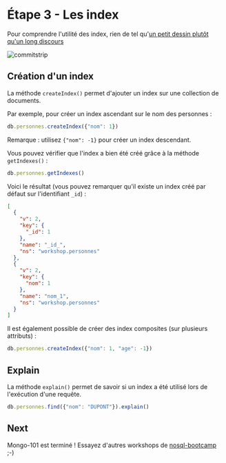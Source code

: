 # Étape 3 - Les index

Pour comprendre l'utilité des index, rien de tel qu'[un petit dessin plutôt qu'un long discours](http://www.commitstrip.com/en/2014/06/03/the-problem-is-not-the-tool-itself/)

![commitstrip](http://www.commitstrip.com/wp-content/uploads/2014/06/Strip-Probl%C3%A8me-dIndex-650-finalenglish.jpg)

## Création d'un index

La méthode `createIndex()` permet d'ajouter un index sur une collection de documents.

Par exemple, pour créer un index ascendant sur le nom des personnes :

```javascript
db.personnes.createIndex({"nom": 1})
```

Remarque : utilisez `{"nom": -1}` pour créer un index descendant.

Vous pouvez vérifier que l'index a bien été créé grâce à la méthode `getIndexes()` :

```javascript
db.personnes.getIndexes()
```

Voici le résultat (vous pouvez remarquer qu'il existe un index créé par défaut sur l'identifiant `_id`) :

```json
[
  {
    "v": 2,
    "key": {
      "_id": 1
    },
    "name": "_id_",
    "ns": "workshop.personnes"
  },
  {
    "v": 2,
    "key": {
      "nom": 1
    },
    "name": "nom_1",
    "ns": "workshop.personnes"
  }
]
```

Il est également possible de créer des index composites (sur plusieurs attributs) :

```javascript
db.personnes.createIndex({"nom": 1, "age": -1})
```

## Explain

La méthode `explain()` permet de savoir si un index a été utilisé lors de l'exécution d'une requête.

```javascript
db.personnes.find({"nom": "DUPONT"}).explain()
```

## Next

Mongo-101 est terminé ! Essayez d'autres workshops de [nosql-bootcamp](https://github.com/nosql-bootcamp) ;-)
